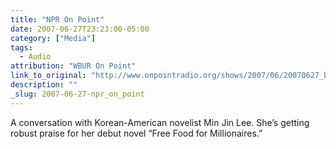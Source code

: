 ```yaml
---
title: "NPR On Point"
date: 2007-06-27T23:23:00-05:00
category: ["Media"]
tags:
  - Audio
attribution: "WBUR On Point"
link_to_original: "http://www.onpointradio.org/shows/2007/06/20070627_b_main.asp"
description: ""
_slug: 2007-06-27-npr_on_point
---
```


A conversation with Korean-American novelist Min Jin Lee. She’s getting robust praise for her debut novel “Free Food for Millionaires.”
